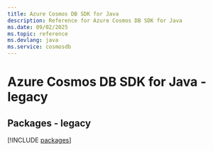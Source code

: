 ```yaml
---
title: Azure Cosmos DB SDK for Java
description: Reference for Azure Cosmos DB SDK for Java
ms.date: 09/02/2025
ms.topic: reference
ms.devlang: java
ms.service: cosmosdb
---
```

# Azure Cosmos DB SDK for Java - legacy
## Packages - legacy
[!INCLUDE [packages](cosmos-db-index.md)]